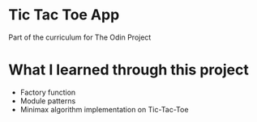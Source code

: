 # Tic Tac Toe App

Part of the curriculum for The Odin Project

# What I learned through this project

- Factory function
- Module patterns
- Minimax algorithm implementation on Tic-Tac-Toe